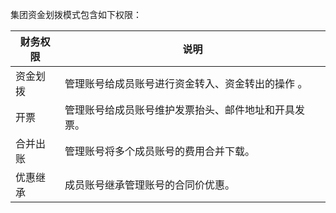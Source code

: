集团资金划拨模式包含如下权限：

| **财务权限** | **说明**                                           |
| ------------ | -------------------------------------------------- |
| 资金划拨     | 管理账号给成员账号进行资金转入、资金转出的操作 。    |
| 开票         | 管理账号给成员账号维护发票抬头、邮件地址和开具发票。 |
| 合并出账     | 管理账号将多个成员账号的费用合并下载。             |
| 优惠继承     | 成员账号继承管理账号的合同价优惠。                   |

